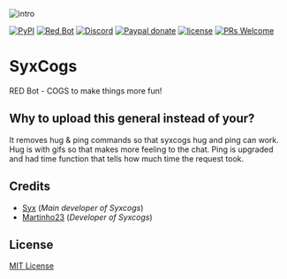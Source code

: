 ![intro](https://i.imgur.com/XaySTgx.png)

[![PyPI](https://img.shields.io/badge/Python-3.5-blue.svg?style=flat-square)](https://www.python.org/downloads/) 
[![Red Bot](https://img.shields.io/badge/Discord-Red%20Bot-red.svg?style=flat-square)](https://discordapp.com/invite/red)
[![Discord](https://img.shields.io/discord/102860784329052160.svg?style=flat-square)](https://discord.gg/hevuDeP)
[![Paypal donate](https://img.shields.io/badge/PayPal-Donate-red.svg?longCache=true&style=flat-square)](https://paypal.me/dofkis)
[![license](https://img.shields.io/github/license/mashape/apistatus.svg?style=flat-square)](https://github.com/javascripto/syxcogs/blob/master/LICENSE)
[![PRs Welcome](https://img.shields.io/badge/PRs-welcome-brightgreen.svg?style=flat-square)](http://makeapullrequest.com)

# SyxCogs
RED Bot - COGS to make things more fun!
## Why to upload this general instead of your?
It removes hug & ping commands so that syxcogs hug and ping can work.
Hug is with gifs so that makes more feeling to the chat.
Ping is upgraded and had time function that tells how much time the request took.
## Credits
* [Syx](https://github.com/javascripto) (*Main developer of Syxcogs*)
* [Martinho23](https://github.com/martinho23) (*Developer of Syxcogs*)
## License
[MIT License](https://github.com/javascripto/syxcogs/blob/master/LICENSE)